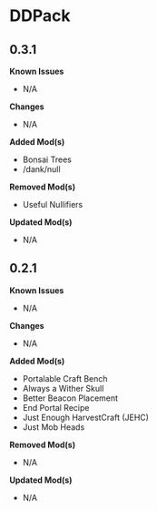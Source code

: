 # DDPack

## 0.3.1
**Known Issues**
- N/A


**Changes**
- N/A

**Added Mod(s)**
- Bonsai Trees
- /dank/null

**Removed Mod(s)**
- Useful Nullifiers

**Updated Mod(s)**
- N/A


## 0.2.1
**Known Issues**
- N/A

**Changes**
- N/A

**Added Mod(s)**
- Portalable Craft Bench
- Always a Wither Skull
- Better Beacon Placement
- End Portal Recipe
- Just Enough HarvestCraft (JEHC)
- Just Mob Heads

**Removed Mod(s)**
- N/A

**Updated Mod(s)**
- N/A